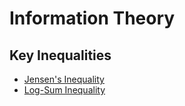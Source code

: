 # Information Theory

## Key Inequalities
- [Jensen's Inequality](information_theory/jensen_inequality.md)
- [Log-Sum Inequality]()

